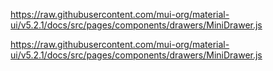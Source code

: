https://raw.githubusercontent.com/mui-org/material-ui/v5.2.1/docs/src/pages/components/drawers/MiniDrawer.js

https://raw.githubusercontent.com/mui-org/material-ui/v5.2.1/docs/src/pages/components/drawers/MiniDrawer.js
